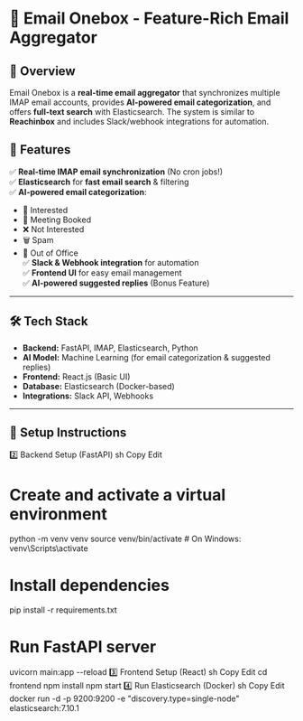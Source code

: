 # 📧 Email Onebox - Feature-Rich Email Aggregator

## 📌 Overview
Email Onebox is a **real-time email aggregator** that synchronizes multiple IMAP email accounts, provides **AI-powered email categorization**, and offers **full-text search** with Elasticsearch. The system is similar to **Reachinbox** and includes Slack/webhook integrations for automation.

## 🚀 Features
✅ **Real-time IMAP email synchronization** (No cron jobs!)  
✅ **Elasticsearch** for **fast email search** & filtering  
✅ **AI-powered email categorization**:
   - 📩 Interested  
   - 📅 Meeting Booked  
   - ❌ Not Interested  
   - 🗑️ Spam  
   - 🚪 Out of Office  
✅ **Slack & Webhook integration** for automation  
✅ **Frontend UI** for easy email management  
✅ **AI-powered suggested replies** (Bonus Feature)  

---

## 🛠 Tech Stack
- **Backend:** FastAPI, IMAP, Elasticsearch, Python  
- **AI Model:** Machine Learning (for email categorization & suggested replies)  
- **Frontend:** React.js (Basic UI)  
- **Database:** Elasticsearch (Docker-based)  
- **Integrations:** Slack API, Webhooks  

---

## 🔧 Setup Instructions 
2️⃣ Backend Setup (FastAPI)
sh
Copy
Edit
# Create and activate a virtual environment
python -m venv venv
source venv/bin/activate  # On Windows: venv\Scripts\activate

# Install dependencies
pip install -r requirements.txt

# Run FastAPI server
uvicorn main:app --reload
3️⃣ Frontend Setup (React)
sh
Copy
Edit
cd frontend
npm install
npm start
4️⃣ Run Elasticsearch (Docker)
sh
Copy
Edit
docker run -d -p 9200:9200 -e "discovery.type=single-node" elasticsearch:7.10.1
